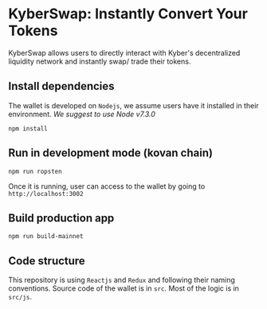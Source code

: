 # KyberSwap: Instantly Convert Your Tokens
KyberSwap allows users to directly interact with Kyber's decentralized liquidity network and instantly swap/ trade their tokens.


## Install dependencies
The wallet is developed on `Nodejs`, we assume users have it installed in their environment. *We suggest to use Node v7.3.0*
```
npm install
```

## Run in development mode (kovan chain)
```
npm run ropsten
```

Once it is running, user can access to the wallet by going to `http://localhost:3002`

## Build production app
```
npm run build-mainnet
```

## Code structure
This repository is using `Reactjs` and `Redux` and following their naming conventions. Source code of the wallet is in `src`. Most of the logic is in `src/js`.
